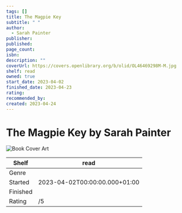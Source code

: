 ```yaml
---
tags: []
title: The Magpie Key
subtitle: " "
author:
  - Sarah Painter
publisher: 
published: 
page_count: 
isbn: 
description: ""
coverUrl: https://covers.openlibrary.org/b/olid/OL46469298M-M.jpg
shelf: read
owned: true
start_date: 2023-04-02
finished_date: 2023-04-23
rating: 
recommended_by: 
created: 2023-04-24
---
```


# The Magpie Key by Sarah Painter

![Book Cover Art](https://covers.openlibrary.org/b/olid/OL46469298M-M.jpg)

| Shelf | read |
| --- | --- |
| Genre |  |
| Started | 2023-04-02T00:00:00.000+01:00 |
| Finished |  |
| Rating | /5 |

